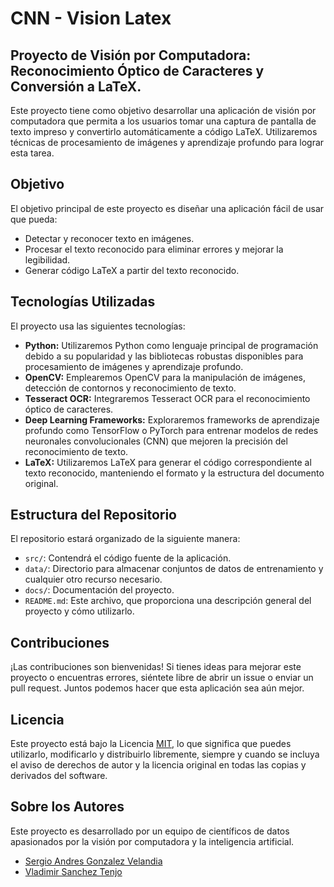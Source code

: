 # CNN - Vision Latex
## Proyecto de Visión por Computadora: Reconocimiento Óptico de Caracteres y Conversión a LaTeX.

Este proyecto tiene como objetivo desarrollar una aplicación de visión por computadora que permita a los usuarios tomar una captura de pantalla de texto impreso y convertirlo automáticamente a código LaTeX. Utilizaremos técnicas de procesamiento de imágenes y aprendizaje profundo para lograr esta tarea.

## Objetivo

El objetivo principal de este proyecto es diseñar una aplicación fácil de usar que pueda:

- Detectar y reconocer texto en imágenes.
- Procesar el texto reconocido para eliminar errores y mejorar la legibilidad.
- Generar código LaTeX a partir del texto reconocido.

## Tecnologías Utilizadas

El proyecto usa las siguientes tecnologías:

- **Python:** Utilizaremos Python como lenguaje principal de programación debido a su popularidad y las bibliotecas robustas disponibles para procesamiento de imágenes y aprendizaje profundo.
- **OpenCV:** Emplearemos OpenCV para la manipulación de imágenes, detección de contornos y reconocimiento de texto.
- **Tesseract OCR:** Integraremos Tesseract OCR para el reconocimiento óptico de caracteres.
- **Deep Learning Frameworks:** Exploraremos frameworks de aprendizaje profundo como TensorFlow o PyTorch para entrenar modelos de redes neuronales convolucionales (CNN) que mejoren la precisión del reconocimiento de texto.
- **LaTeX:** Utilizaremos LaTeX para generar el código correspondiente al texto reconocido, manteniendo el formato y la estructura del documento original.

## Estructura del Repositorio

El repositorio estará organizado de la siguiente manera:

- `src/`: Contendrá el código fuente de la aplicación.
- `data/`: Directorio para almacenar conjuntos de datos de entrenamiento y cualquier otro recurso necesario.
- `docs/`: Documentación del proyecto.
- `README.md`: Este archivo, que proporciona una descripción general del proyecto y cómo utilizarlo.

## Contribuciones

¡Las contribuciones son bienvenidas! Si tienes ideas para mejorar este proyecto o encuentras errores, siéntete libre de abrir un issue o enviar un pull request. Juntos podemos hacer que esta aplicación sea aún mejor.

## Licencia

Este proyecto está bajo la Licencia [MIT](LICENSE), lo que significa que puedes utilizarlo, modificarlo y distribuirlo libremente, siempre y cuando se incluya el aviso de derechos de autor y la licencia original en todas las copias y derivados del software.

## Sobre los Autores

Este proyecto es desarrollado por un equipo de científicos de datos apasionados por la visión por computadora y la inteligencia artificial.

- [Sergio Andres Gonzalez Velandia](https://github.com/sgonzalezve)
- [Vladimir Sanchez Tenjo](https://github.com/vladsanten)



